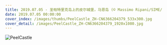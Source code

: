 ```yaml
---
title: 2019.07.05 - 圣帕特里克岛上的皮尔城堡，马恩岛 (© Massimo Ripani/SIME/eStock Photo)
date: 2019.07.05 00:00:00
cover_index: /images/thumbs/PeelCastle_ZH-CN6366204379_533x300.jpg
cover_detail: /images/PeelCastle_ZH-CN6366204379_1920x1080.jpg
---
```


![PeelCastle](/images/PeelCastle_ZH-CN6366204379_1920x1080.jpg)
